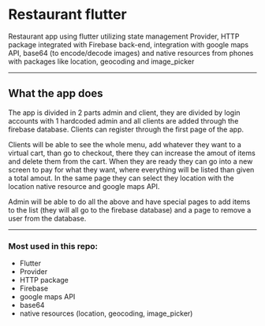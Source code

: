 # Restaurant flutter
Restaurant app using flutter utilizing state management Provider, HTTP package integrated with Firebase back-end, integration with google maps API, base64 (to encode/decode images) and native resources from phones with packages like location, geocoding and image_picker

--------------------------
## What the app does
The app is divided in 2 parts admin and client, they are divided by login accounts with 1 hardcoded admin and all clients are added through the firebase database. Clients can register through the first page of the app.

Clients will be able to see the whole menu, add whatever they want to a virtual cart, than go to checkout, there they can increase the amout of items and delete them from the cart. When they are ready they can go into a new screen to pay for what they want, where everything will be listed than given a total amout. In the same page they can select they location with the location native resource and google maps API.

Admin will be able to do all the above and have special pages to add items to the list (they will all go to the firebase database) and a page to remove a user from the database.

--------------------------
### Most used in this repo:
 - Flutter
 - Provider
 - HTTP package
 - Firebase
 - google maps API
 - base64
 - native resources (location, geocoding, image_picker)
